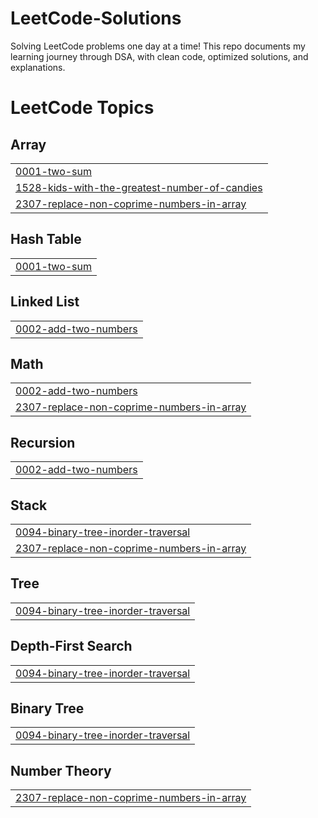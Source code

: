 # LeetCode-Solutions
Solving LeetCode problems one day at a time! This repo documents my learning journey through DSA, with clean code, optimized solutions, and explanations. 

<!---LeetCode Topics Start-->
# LeetCode Topics
## Array
|  |
| ------- |
| [0001-two-sum](https://github.com/payalbainsla/LeetCode-Solutions/tree/master/0001-two-sum) |
| [1528-kids-with-the-greatest-number-of-candies](https://github.com/payalbainsla/LeetCode-Solutions/tree/master/1528-kids-with-the-greatest-number-of-candies) |
| [2307-replace-non-coprime-numbers-in-array](https://github.com/payalbainsla/LeetCode-Solutions/tree/master/2307-replace-non-coprime-numbers-in-array) |
## Hash Table
|  |
| ------- |
| [0001-two-sum](https://github.com/payalbainsla/LeetCode-Solutions/tree/master/0001-two-sum) |
## Linked List
|  |
| ------- |
| [0002-add-two-numbers](https://github.com/payalbainsla/LeetCode-Solutions/tree/master/0002-add-two-numbers) |
## Math
|  |
| ------- |
| [0002-add-two-numbers](https://github.com/payalbainsla/LeetCode-Solutions/tree/master/0002-add-two-numbers) |
| [2307-replace-non-coprime-numbers-in-array](https://github.com/payalbainsla/LeetCode-Solutions/tree/master/2307-replace-non-coprime-numbers-in-array) |
## Recursion
|  |
| ------- |
| [0002-add-two-numbers](https://github.com/payalbainsla/LeetCode-Solutions/tree/master/0002-add-two-numbers) |
## Stack
|  |
| ------- |
| [0094-binary-tree-inorder-traversal](https://github.com/payalbainsla/LeetCode-Solutions/tree/master/0094-binary-tree-inorder-traversal) |
| [2307-replace-non-coprime-numbers-in-array](https://github.com/payalbainsla/LeetCode-Solutions/tree/master/2307-replace-non-coprime-numbers-in-array) |
## Tree
|  |
| ------- |
| [0094-binary-tree-inorder-traversal](https://github.com/payalbainsla/LeetCode-Solutions/tree/master/0094-binary-tree-inorder-traversal) |
## Depth-First Search
|  |
| ------- |
| [0094-binary-tree-inorder-traversal](https://github.com/payalbainsla/LeetCode-Solutions/tree/master/0094-binary-tree-inorder-traversal) |
## Binary Tree
|  |
| ------- |
| [0094-binary-tree-inorder-traversal](https://github.com/payalbainsla/LeetCode-Solutions/tree/master/0094-binary-tree-inorder-traversal) |
## Number Theory
|  |
| ------- |
| [2307-replace-non-coprime-numbers-in-array](https://github.com/payalbainsla/LeetCode-Solutions/tree/master/2307-replace-non-coprime-numbers-in-array) |
<!---LeetCode Topics End-->